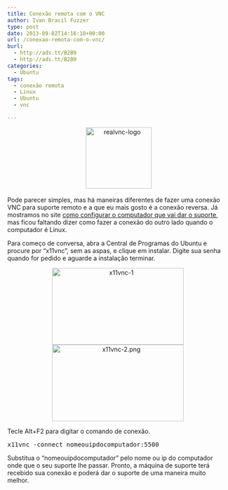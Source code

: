 ```yaml
---
title: Conexão remota com o VNC
author: Ivan Brasil Fuzzer
type: post
date: 2013-09-02T14:16:18+00:00
url: /conexao-remota-com-o-vnc/
burl:
  - http://ads.tt/B2B9
  - http://ads.tt/B2B9
categories:
  - Ubuntu
tags:
  - conexão remota
  - Linux
  - Ubuntu
  - vnc

---
```

<p style="text-align: center;">
   <a href="http://www.ubuntero.com.br/wp-content/uploads/2013/09/realvnc-logo.png"><img class="alignnone size-thumbnail wp-image-5960" alt="realvnc-logo" src="http://www.ubuntero.com.br/wp-content/uploads/2013/09/realvnc-logo-150x140.png" width="150" height="140" /></a>
</p>

Pode parecer simples, mas há maneiras diferentes de fazer uma conexão VNC para suporte remoto e a que eu mais gosto é a conexão reversa. Já mostramos no site [como configurar o computador que vai dar o suporte][1], mas ficou faltando dizer como fazer a conexão do outro lado quando o computador é Linux.

Para começo de conversa, abra a Central de Programas do Ubuntu e procure por &#8220;x11vnc&#8221;, sem as aspas, e clique em instalar. Digite sua senha quando for pedido e aguarde a instalação terminar.

<p style="text-align: center;">
  <a href="http://www.ubuntero.com.br/wp-content/uploads/2013/09/x11vnc-1.png"><img class="alignnone size-medium wp-image-5964" alt="x11vnc-1" src="http://www.ubuntero.com.br/wp-content/uploads/2013/09/x11vnc-1-300x175.png" width="300" height="175" /></a> <a href="http://www.ubuntero.com.br/wp-content/uploads/2013/09/x11vnc-2.png.png"><img class="alignnone size-medium wp-image-5966" alt="x11vnc-2.png" src="http://www.ubuntero.com.br/wp-content/uploads/2013/09/x11vnc-2.png-300x175.png" width="300" height="175" /></a>
</p>

Tecle Alt+F2 para digitar o comando de conexão.

<pre class="brush:plain">x11vnc -connect nomeouipdocomputador:5500</pre>

Substitua o &#8220;nomeouipdocomputador&#8221; pelo nome ou ip do computador onde que o seu suporte lhe passar. Pronto, a máquina de suporte terá recebido sua conexão e poderá dar o suporte de uma maneira muito melhor.

 [1]: http://www.ubuntero.com.br/2010/11/suporte-remoto/